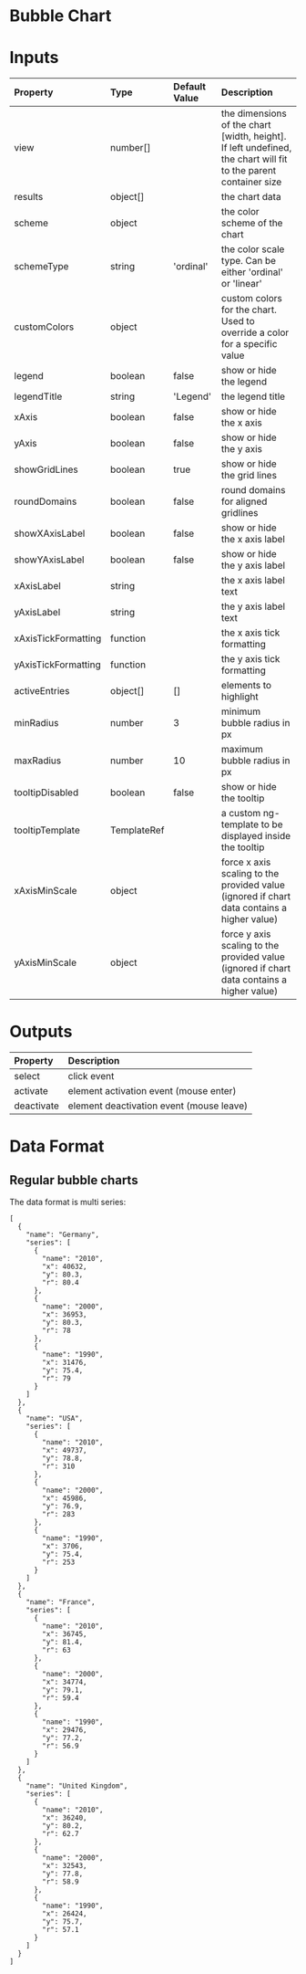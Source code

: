 # Bubble Chart

<!-- iframe width="100%" height="550" frameborder="0" src="https://embed.plnkr.co/7SqwjBi1hGcN2q6Ox1GU?show=preview"></iframe -->

 # Inputs

| Property            | Type        | Default Value | Description                                                                                                     |
|:--------------------|:------------|:--------------|:----------------------------------------------------------------------------------------------------------------|
| view                | number[]    |               | the dimensions of the chart [width, height]. If left undefined, the chart will fit to the parent container size |
| results             | object[]    |               | the chart data                                                                                                  |
| scheme              | object      |               | the color scheme of the chart                                                                                   |
| schemeType          | string      | 'ordinal'     | the color scale type. Can be either 'ordinal' or 'linear'                                                       |
| customColors        | object      |               | custom colors for the chart. Used to override a color for a specific value                                      |
| legend              | boolean     | false         | show or hide the legend                                                                                         |
| legendTitle         | string      | 'Legend'      | the legend title                                                                                                |
| xAxis               | boolean     | false         | show or hide the x axis                                                                                         |
| yAxis               | boolean     | false         | show or hide the y axis                                                                                         |
| showGridLines       | boolean     | true          | show or hide the grid lines                                                                                     |
| roundDomains        | boolean     | false         | round domains for aligned gridlines                                                                             |
| showXAxisLabel      | boolean     | false         | show or hide the x axis label                                                                                   |
| showYAxisLabel      | boolean     | false         | show or hide the y axis label                                                                                   |
| xAxisLabel          | string      |               | the x axis label text                                                                                           |
| yAxisLabel          | string      |               | the y axis label text                                                                                           |
| xAxisTickFormatting | function    |               | the x axis tick formatting                                                                                      |
| yAxisTickFormatting | function    |               | the y axis tick formatting                                                                                      |
| activeEntries       | object[]    | []            | elements to highlight                                                                                           |
| minRadius           | number      | 3             | minimum bubble radius in px                                                                                     |
| maxRadius           | number      | 10            | maximum bubble radius in px                                                                                     |
| tooltipDisabled     | boolean     | false         | show or hide the tooltip                                                                                        |
| tooltipTemplate     | TemplateRef |               | a custom ng-template to be displayed inside the tooltip                                                         |
| xAxisMinScale       | object      |               | force x axis scaling to the provided value (ignored if chart data contains a higher value)                      |
| yAxisMinScale       | object      |               | force y axis scaling to the provided value (ignored if chart data contains a higher value)                      |

# Outputs

| Property   | Description                              |
|:-----------|:-----------------------------------------|
| select     | click event                              |
| activate   | element activation event (mouse enter)   |
| deactivate | element deactivation event (mouse leave) |

# Data Format

## Regular bubble charts

The data format is multi series:

```
[
  {
    "name": "Germany",
    "series": [
      {
        "name": "2010",
        "x": 40632,
        "y": 80.3,
        "r": 80.4
      },
      {
        "name": "2000",
        "x": 36953,
        "y": 80.3,
        "r": 78
      },
      {
        "name": "1990",
        "x": 31476,
        "y": 75.4,
        "r": 79
      }
    ]
  },
  {
    "name": "USA",
    "series": [
      {
        "name": "2010",
        "x": 49737,
        "y": 78.8,
        "r": 310
      },
      {
        "name": "2000",
        "x": 45986,
        "y": 76.9,
        "r": 283
      },
      {
        "name": "1990",
        "x": 3706,
        "y": 75.4,
        "r": 253
      }
    ]
  },
  {
    "name": "France",
    "series": [
      {
        "name": "2010",
        "x": 36745,
        "y": 81.4,
        "r": 63
      },
      {
        "name": "2000",
        "x": 34774,
        "y": 79.1,
        "r": 59.4
      },
      {
        "name": "1990",
        "x": 29476,
        "y": 77.2,
        "r": 56.9
      }
    ]
  },
  {
    "name": "United Kingdom",
    "series": [
      {
        "name": "2010",
        "x": 36240,
        "y": 80.2,
        "r": 62.7
      },
      {
        "name": "2000",
        "x": 32543,
        "y": 77.8,
        "r": 58.9
      },
      {
        "name": "1990",
        "x": 26424,
        "y": 75.7,
        "r": 57.1
      }
    ]
  }
]
```

